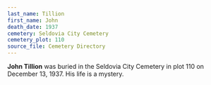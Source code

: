 ```yaml
---
last_name: Tillion
first_name: John
death_date: 1937
cemetery: Seldovia City Cemetery
cemetery_plot: 110
source_file: Cemetery Directory
---
```

**John   Tillion** was buried in the Seldovia City Cemetery in plot 110 on December 13, 1937. His life is a mystery.